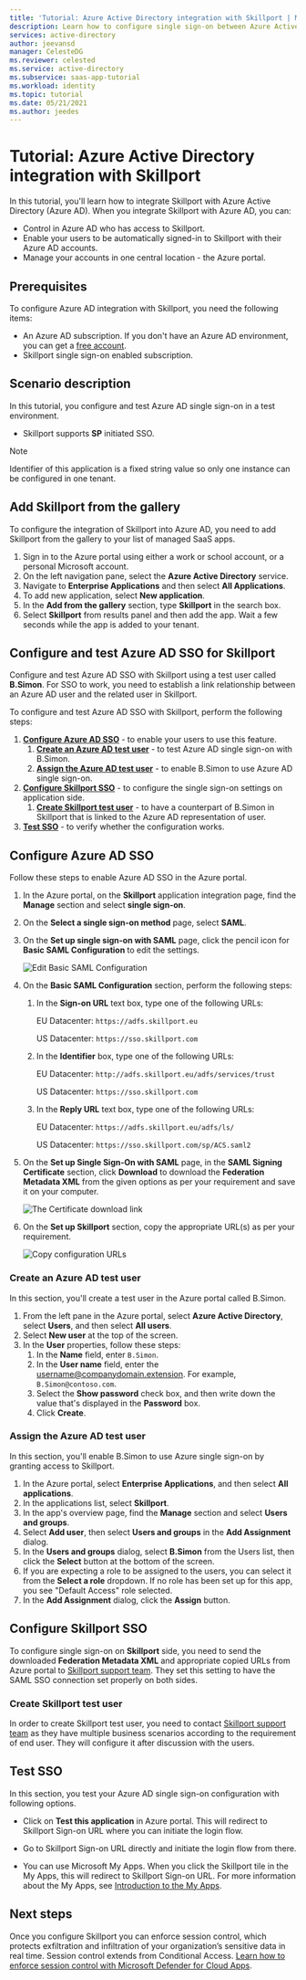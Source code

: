 ```yaml
---
title: 'Tutorial: Azure Active Directory integration with Skillport | Microsoft Docs'
description: Learn how to configure single sign-on between Azure Active Directory and Skillport.
services: active-directory
author: jeevansd
manager: CelesteDG
ms.reviewer: celested
ms.service: active-directory
ms.subservice: saas-app-tutorial
ms.workload: identity
ms.topic: tutorial
ms.date: 05/21/2021
ms.author: jeedes
---
```

# Tutorial: Azure Active Directory integration with Skillport

In this tutorial, you'll learn how to integrate Skillport with Azure Active Directory (Azure AD). When you integrate Skillport with Azure AD, you can:

* Control in Azure AD who has access to Skillport.
* Enable your users to be automatically signed-in to Skillport with their Azure AD accounts.
* Manage your accounts in one central location - the Azure portal.

## Prerequisites

To configure Azure AD integration with Skillport, you need the following items:

* An Azure AD subscription. If you don't have an Azure AD environment, you can get a [free account](https://azure.microsoft.com/free/).
* Skillport single sign-on enabled subscription.

## Scenario description

In this tutorial, you configure and test Azure AD single sign-on in a test environment.

* Skillport supports **SP** initiated SSO.

> [!NOTE]
> Identifier of this application is a fixed string value so only one instance can be configured in one tenant.

## Add Skillport from the gallery

To configure the integration of Skillport into Azure AD, you need to add Skillport from the gallery to your list of managed SaaS apps.

1. Sign in to the Azure portal using either a work or school account, or a personal Microsoft account.
1. On the left navigation pane, select the **Azure Active Directory** service.
1. Navigate to **Enterprise Applications** and then select **All Applications**.
1. To add new application, select **New application**.
1. In the **Add from the gallery** section, type **Skillport** in the search box.
1. Select **Skillport** from results panel and then add the app. Wait a few seconds while the app is added to your tenant.

## Configure and test Azure AD SSO for Skillport

Configure and test Azure AD SSO with Skillport using a test user called **B.Simon**. For SSO to work, you need to establish a link relationship between an Azure AD user and the related user in Skillport.

To configure and test Azure AD SSO with Skillport, perform the following steps:

1. **[Configure Azure AD SSO](#configure-azure-ad-sso)** - to enable your users to use this feature.
    1. **[Create an Azure AD test user](#create-an-azure-ad-test-user)** - to test Azure AD single sign-on with B.Simon.
    1. **[Assign the Azure AD test user](#assign-the-azure-ad-test-user)** - to enable B.Simon to use Azure AD single sign-on.
1. **[Configure Skillport SSO](#configure-skillport-sso)** - to configure the single sign-on settings on application side.
    1. **[Create Skillport test user](#create-skillport-test-user)** - to have a counterpart of B.Simon in Skillport that is linked to the Azure AD representation of user.
1. **[Test SSO](#test-sso)** - to verify whether the configuration works.

## Configure Azure AD SSO

Follow these steps to enable Azure AD SSO in the Azure portal.

1. In the Azure portal, on the **Skillport** application integration page, find the **Manage** section and select **single sign-on**.
1. On the **Select a single sign-on method** page, select **SAML**.
1. On the **Set up single sign-on with SAML** page, click the pencil icon for **Basic SAML Configuration** to edit the settings.

   ![Edit Basic SAML Configuration](common/edit-urls.png)

4. On the **Basic SAML Configuration** section, perform the following steps:

    1. In the **Sign-on URL** text box, type one of the following URLs:

        EU Datacenter: `https://adfs.skillport.eu`

        US Datacenter: `https://sso.skillport.com`

    1. In the **Identifier** box, type one of the following URLs:

        EU Datacenter: `http://adfs.skillport.eu/adfs/services/trust`

        US Datacenter: `https://sso.skillport.com`

    1. In the **Reply URL** text box, type one of the following URLs:

        EU Datacenter: `https://adfs.skillport.eu/adfs/ls/`

        US Datacenter: `https://sso.skillport.com/sp/ACS.saml2`

5. On the **Set up Single Sign-On with SAML** page, in the **SAML Signing Certificate** section, click **Download** to download the **Federation Metadata XML** from the given options as per your requirement and save it on your computer.

	![The Certificate download link](common/metadataxml.png)

6. On the **Set up Skillport** section, copy the appropriate URL(s) as per your requirement.

	![Copy configuration URLs](common/copy-configuration-urls.png)

### Create an Azure AD test user

In this section, you'll create a test user in the Azure portal called B.Simon.

1. From the left pane in the Azure portal, select **Azure Active Directory**, select **Users**, and then select **All users**.
1. Select **New user** at the top of the screen.
1. In the **User** properties, follow these steps:
   1. In the **Name** field, enter `B.Simon`.  
   1. In the **User name** field, enter the username@companydomain.extension. For example, `B.Simon@contoso.com`.
   1. Select the **Show password** check box, and then write down the value that's displayed in the **Password** box.
   1. Click **Create**.

### Assign the Azure AD test user

In this section, you'll enable B.Simon to use Azure single sign-on by granting access to Skillport.

1. In the Azure portal, select **Enterprise Applications**, and then select **All applications**.
1. In the applications list, select **Skillport**.
1. In the app's overview page, find the **Manage** section and select **Users and groups**.
1. Select **Add user**, then select **Users and groups** in the **Add Assignment** dialog.
1. In the **Users and groups** dialog, select **B.Simon** from the Users list, then click the **Select** button at the bottom of the screen.
1. If you are expecting a role to be assigned to the users, you can select it from the **Select a role** dropdown. If no role has been set up for this app, you see "Default Access" role selected.
1. In the **Add Assignment** dialog, click the **Assign** button.

## Configure Skillport SSO

To configure single sign-on on **Skillport** side, you need to send the downloaded **Federation Metadata XML** and appropriate copied URLs from Azure portal to [Skillport support team](https://www.skillsoft.com/about/contact-us). They set this setting to have the SAML SSO connection set properly on both sides.

### Create Skillport test user

In order to create Skillport test user, you need to contact [Skillport support team](https://www.skillsoft.com/about/contact-us) as they have multiple business scenarios according to the requirement of end user. They will configure it after discussion with the users.

## Test SSO

In this section, you test your Azure AD single sign-on configuration with following options. 

* Click on **Test this application** in Azure portal. This will redirect to Skillport Sign-on URL where you can initiate the login flow. 

* Go to Skillport Sign-on URL directly and initiate the login flow from there.

* You can use Microsoft My Apps. When you click the Skillport tile in the My Apps, this will redirect to Skillport Sign-on URL. For more information about the My Apps, see [Introduction to the My Apps](https://support.microsoft.com/account-billing/sign-in-and-start-apps-from-the-my-apps-portal-2f3b1bae-0e5a-4a86-a33e-876fbd2a4510).

## Next steps

Once you configure Skillport you can enforce session control, which protects exfiltration and infiltration of your organization’s sensitive data in real time. Session control extends from Conditional Access. [Learn how to enforce session control with Microsoft Defender for Cloud Apps](/cloud-app-security/proxy-deployment-aad).
